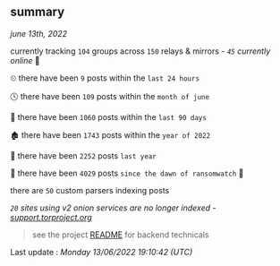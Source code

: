 
## summary
_june 13th, 2022_

currently tracking `104` groups across `150` relays & mirrors - _`45` currently online_ 📡

⏲ there have been `9` posts within the `last 24 hours`

🕓 there have been `109` posts within the `month of june`

📅 there have been `1060` posts within the `last 90 days`

🏚 there have been `1743` posts within the `year of 2022`

🚀 there have been `2252` posts `last year`

🦕 there have been `4029` posts `since the dawn of ransomwatch` 🐣

there are `50` custom parsers indexing posts

_`20` sites using v2 onion services are no longer indexed - [support.torproject.org](https://support.torproject.org/onionservices/v2-deprecation/)_

> see the project [README](https://github.com/jmousqueton/ransomwatch#readme) for backend technicals



Last update : _Monday 13/06/2022 19:10:42 (UTC)_

